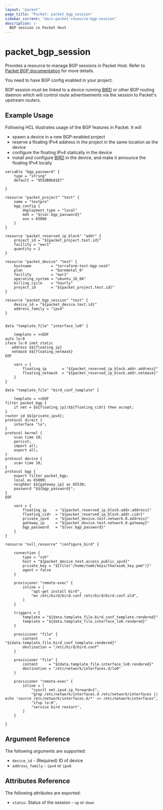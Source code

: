```yaml
---
layout: "packet"
page_title: "Packet: packet_bgp_session"
sidebar_current: "docs-packet-resource-bgp-session"
description: |-
  BGP session in Packet Host
---
```


# packet_bgp_session

Provides a resource to manage BGP sessions in Packet Host. Refer to [Packet BGP documentation](https://support.packet.com/kb/articles/bgp) for more details.

You need to have BGP config enabled in your project.

BGP session must be linked to a device running [BIRD](https://bird.network.cz) or other BGP routing daemon which will control route advertisements via the session to Packet's upstream routers. 

## Example Usage

Following HCL illustrates usage of the BGP features in Packet. It will 

* spawn a device in a new BGP-enabled project
* reserve a floating IPv4 address in the project in the same location as the device
* configure the floating IPv4 statically in the device
* install and configure [BIRD](https://bird.network.cz) in the device, and make it announce the floating IPv4 locally

```hcl
variable "bgp_password" {
    type = "string"
    default = "955dB0b81Ef"

}

resource "packet_project" "test" {
    name = "testpro"
    bgp_config {
        deployment_type = "local"
        md5 = "${var.bgp_password}"
        asn = 65000
    }
}

resource "packet_reserved_ip_block" "addr" {
    project_id = "${packet_project.test.id}"
    facility = "ewr1"
    quantity = 1
}

resource "packet_device" "test" {
    hostname         = "terraform-test-bgp-sesh"
    plan             = "baremetal_0"
    facility         = "ewr1"
    operating_system = "ubuntu_16_04"
    billing_cycle    = "hourly"
    project_id       = "${packet_project.test.id}"
}

resource "packet_bgp_session" "test" {
	device_id = "${packet_device.test.id}"
	address_family = "ipv4"
}


data "template_file" "interface_lo0" {

    template = <<EOF
auto lo:0
iface lo:0 inet static
   address $${floating_ip}
   netmask $${floating_netmask}
EOF

    vars = {
        floating_ip       = "${packet_reserved_ip_block.addr.address}"
        floating_netmask  = "${packet_reserved_ip_block.addr.netmask}"
    }
}

data "template_file" "bird_conf_template" {

    template = <<EOF
filter packet_bgp {
    if net = $${floating_ip}/$${floating_cidr} then accept;
}
router id $${private_ipv4};
protocol direct {
    interface "lo";
}
protocol kernel {
    scan time 10;
    persist;
    import all;
    export all;
}
protocol device {
    scan time 10;
}
protocol bgp {
    export filter packet_bgp;
    local as 65000;
    neighbor $${gateway_ip} as 65530;
    password "$${bgp_password}"; 
}
EOF

    vars = {
        floating_ip    = "${packet_reserved_ip_block.addr.address}"
        floating_cidr  = "${packet_reserved_ip_block.addr.cidr}"
        private_ipv4   = "${packet_device.test.network.0.address}"
        gateway_ip     = "${packet_device.test.network.0.gateway}"
        bgp_password   = "${var.bgp_password}"
    }
}

resource "null_resource" "configure_bird" {

    connection {
        type = "ssh"
        host = "${packet_device.test.access_public_ipv4}"
        private_key = "${file("/home/tomk/keys/tkarasek_key.pem")}"
        agent = false
    }

    provisioner "remote-exec" {
        inline = [
            "apt-get install bird",
            "mv /etc/bird/bird.conf /etc/bird/bird.conf.old",
        ]
    }

    triggers = {
        template = "${data.template_file.bird_conf_template.rendered}"
        template = "${data.template_file.interface_lo0.rendered}"
    }

    provisioner "file" {
        content     = "${data.template_file.bird_conf_template.rendered}"
        destination = "/etc/bird/bird.conf"
    }

    provisioner "file" {
        content     = "${data.template_file.interface_lo0.rendered}"
        destination = "/etc/network/interfaces.d/lo0"
    }

    provisioner "remote-exec" {
        inline = [
            "sysctl net.ipv4.ip_forward=1",
            "grep /etc/network/interfaces.d /etc/network/interfaces || echo 'source /etc/network/interfaces.d/*' >> /etc/network/interfaces",
            "ifup lo:0",
            "service bird restart",
        ]
    }

}
```

## Argument Reference

The following arguments are supported:

* `device_id` - (Required) ID of device 
* `address_family` - `ipv4` or `ipv6`

## Attributes Reference

The following attributes are exported:

* `status`: Status of the session - `up` or `down`
